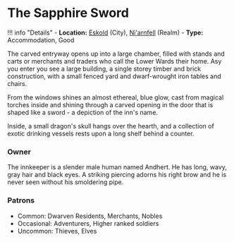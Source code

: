 # The Sapphire Sword

!!! info "Details"
    - **Location:** [Eskold](../../eskold) (City), [Ni'arnfell](../../../../realms/niarnfell#the-toro-fields) (Realm)
    - **Type:** Accommodation, Good

The carved entryway opens up into a large chamber, filled with stands and carts or merchants and traders who call the Lower Wards their home.  Asy you enter you see a large building, a single storey timber and brick construction, with a small fenced yard and dwarf-wrought iron tables and chairs.

From the windows shines an almost ethereal, blue glow, cast from magical torches inside and shining through a carved opening in the door that is shaped like a sword - a depiction of the inn's name.

Inside, a small dragon's skull hangs over the hearth, and a collection of exotic drinking vessels rests upon a long shelf behind a counter.

### Owner
The innkeeper is a slender male human named Andhert. He has long, wavy, gray hair and black eyes. A striking piercing adorns his right brow and he is never seen without his smoldering pipe.

### Patrons
- Common: Dwarven Residents, Merchants, Nobles
- Occasional: Adventurers, Higher ranked soldiers
- Uncommon: Thieves, Elves